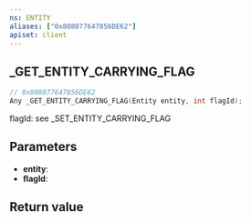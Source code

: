 ```yaml
---
ns: ENTITY
aliases: ["0x808077647856DE62"]
apiset: client
---
```

## _GET_ENTITY_CARRYING_FLAG

```c
// 0x808077647856DE62
Any _GET_ENTITY_CARRYING_FLAG(Entity entity, int flagId);
```

flagId: see _SET_ENTITY_CARRYING_FLAG

## Parameters
* **entity**:
* **flagId**:

## Return value